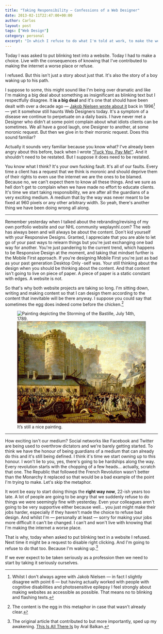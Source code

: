 ```yaml
---
title: "Taking Responsibility — Confessions of a Web Designer"
date: 2013-02-11T22:47:00+00:00
author: Carlos
layout: post
tags: ["Web Design"]
category: personal
excerpt: "In which I refuse to do what I'm told at work, to make the web a better place for everyone."
---
```

Today I was asked to put blinking text into a website. Today I had to make a choice. Live with the consequences of knowing that I've contributed to making the internet a worse place or refuse.

I refused. But this isn't just a story about just that. It's also the story of a boy waking up to his path.

I suppose to some, this might sound like I'm being over dramatic and like I'm making a big deal about something as insignificant as blinking text but I respectfully disagree. It **is a big deal** and it's one that should have been dealt with over a decade ago — [Jakob Nielsen wrote about it](http://www.nngroup.com/articles/original-top-ten-mistakes-in-web-design/) back in 1996[^1] — yet it somehow still haunts Web Designers today. It's a symptom of a disease we continue to perpetuate on a daily basis. I have never met a Designer who didn't at some point complain about what idiots clients can be sometimes. We all have a good laugh, one Designer to another, at some moronic request. But then we give in to their moronic request. Does this sound familiar?

Actually it sounds very familiar because you know what? I've already been angry about this before, back when I wrote ["Fuck You, Pay Me!"](/blog/fuck-you-pay-me). And it shouldn't need to be restated. But I suppose it does need to be restated.

You know what I think? It's your own fucking fault. It's all of our faults. Every time a client has a request that we think is moronic and should deprive them of their rights to even use the internet we are the ones to be blamed. Because no, we can't expect them to know all these things. And we sure as hell don't get to complain when we have made no effort to educate clients. It's time we start taking responsibility, we are after all the guardians of a very exciting medium. A medium that by the way was never meant to be fixed at 960 pixels or any other arbitrary width. So yeah, there's another thing we have been doing wrong all along. 

***

Remember yesterday when I talked about the rebranding/revising of my own portfolio website and our NHL community weplaynhl.com? The web has always been and will always be about the content. Don't kid yourself with your Responsive Designs. Granted, I appreciate that you are able to let go of your past ways to relearn things but you're just exchanging one bad way for another. You're just pandering to the current trend, which happens to be Responsive Design at the moment, and taking that mindset further is the Mobile First approach. If you're designing Mobile First you're just as bad as your past generation Desktop Only -self was. Your still thinking about the design when you should be thinking about the content. And that content isn't going to live on piece of paper. A piece of paper is a static constant with edges. A website is not.

So that's why both website projects are taking so long. I'm sitting down, writing and making content so that I can design them according to the content that inevitable will be there anyway. I suppose you could say that sometimes the egg does indeed come before the chicken.[^2]

<figure>
    <img class="js-lazy-load" data-original="/assets/posts/2013/02/viva-la-revolution.jpg" alt="Painting depicting the Storming of the Bastille, July 14th, 1789.">
  <noscript>
    <img src="/assets/posts/2013/02/viva-la-revolution.jpg" alt="Painting depicting the Storming of the Bastille, July 14th, 1789.">
  </noscript>
  <figcaption>It’s still a nice painting.</figcaption>
</figure>

***

How exciting isn't our medium? Social networks like Facebook and Twitter are being used to overthrow dictators and we're barely getting started. To think we have the honour of being guardians of a medium that can already do this and it's still being defined. I think it's time we start owning up to this honour. I won't lie to you, yes, there's going to be hardships along the way. Every revolution starts with the chopping of a few heads… actually, scratch that one. The Republic that followed the French Revolution wasn't better than the Monarchy it replaced so that would be a bad example of the point I'm trying to make. Let's skip the metaphor.

It wont be easy to start doing things the **right way now**, 22-ish years too late. A lot of people are going to be angry that we suddenly refuse to do things we were seemingly fine with yesterday. Even your colleagues aren't going to be very supportive either because well… you just might make their jobs harder, especially if they haven't made the choice to refuse bad design. And whilst I'm — personally at least — sorry for making your jobs more difficult it can't be changed. I can't and won't live with knowing that I'm making the internet a worse place.

That is why, today when asked to put blinking text in a website I refused. Next time it might be a request to disable right clicking. And I'm going to refuse to do that too. Because I'm waking up.[^3]

If we ever expect to be taken seriously as a profession then we need to start by taking it seriously ourselves.


[^1]: Whilst I don't always agree with Jakob Nielsen — in fact I slightly disagree with point 6 — but having actually worked with people with cognitive disabilities and photosensitive epilepsy I feel strongly about making websites as accessible as possible. That means no to blinking and flashing texts.
[^2]: The content is the egg in this metaphor in case that wasn't already clear.  
[^3]: The original article that contributed to but more importantly, sped up my awakening. <a href="http://www.breakingthin.gs/this-is-all-there-is.html" >This Is All There Is</a> by Aral Balkan.